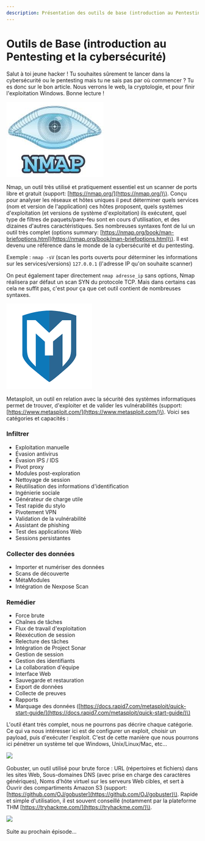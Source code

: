 ```yaml
---
description: Présentation des outils de base (introduction au Pentesting).
---
```


# Outils de Base \(introduction au Pentesting et la cybersécurité\)

Salut à toi jeune hacker ! Tu souhaites sûrement te lancer dans la cybersécurité ou le pentesting mais tu ne sais pas par où commencer ? Tu es donc sur le bon article. Nous verrons le web, la cryptologie, et pour finir l'exploitation Windows. Bonne lecture !

![Nmap\(logo\)](../../.gitbook/assets/image%20%289%29%20%282%29%20%282%29%20%282%29.png)

Nmap, un outil très utilisé et pratiquement essentiel est un scanner de ports libre et gratuit \(support: [https://nmap.org/](https://nmap.org/)\). Conçu pour analyser les réseaux et hôtes uniques il peut déterminer quels services \(nom et version de l'application\) ces hôtes proposent, quels systèmes d'exploitation \(et versions de système d'exploitation\) ils exécutent, quel type de filtres de paquets/pare-feu sont en cours d'utilisation, et des dizaines d'autres caractéristiques. Ses nombreuses syntaxes font de lui un outil très complet \(options summary: [https://nmap.org/book/man-briefoptions.html](https://nmap.org/book/man-briefoptions.html)\). Il est devenu une référence dans le monde de la cybersécurité et du pentesting. 

Exemple : `nmap -sV` \(scan les ports ouverts pour déterminer les informations sur les services/versions\) `127.0.0.1` \(l'adresse IP qu'on souhaite scanner\)

On peut également taper directement `nmap adresse_ip` sans options, Nmap réalisera par défaut un scan SYN du protocole TCP. Mais dans certains cas cela ne suffit pas, c'est pour ça que cet outil contient de nombreuses syntaxes.  


![](../../.gitbook/assets/telechargement.png)

Metasploit, un outil en relation avec la sécurité des systèmes informatiques permet de trouver, d'exploiter et de valider les vulnérabilités \(support: [https://www.metasploit.com/](https://www.metasploit.com/)\). Voici ses catégories et capacités : 

### Infiltrer <a id="infiltrate"></a>

* Exploitation manuelle
* Évasion antivirus
* Évasion IPS / IDS
* Pivot proxy
* Modules post-exploration
* Nettoyage de session
* Réutilisation des informations d'identification
* Ingénierie sociale
* Générateur de charge utile
* Test rapide du stylo
* Pivotement VPN
* Validation de la vulnérabilité
* Assistant de phishing
* Test des applications Web
* Sessions persistantes

### Collecter des données <a id="collect-data"></a>

* Importer et numériser des données
* Scans de découverte
* MétaModules
* Intégration de Nexpose Scan

### Remédier <a id="remediate"></a>

* Force brute
* Chaînes de tâches
* Flux de travail d'exploitation
* Réexécution de session
* Relecture des tâches
* Intégration de Project Sonar
* Gestion de session
* Gestion des identifiants
* La collaboration d'équipe
* Interface Web
* Sauvegarde et restauration
* Export de données
* Collecte de preuves
* Rapports
* Marquage des données \([https://docs.rapid7.com/metasploit/quick-start-guide/](https://docs.rapid7.com/metasploit/quick-start-guide/)\)

L'outil étant très complet, nous ne pourrons pas décrire chaque catégorie. Ce qui va nous intéresser ici est de configurer un exploit, choisir un payload, puis d'exécuter l'exploit. C'est de cette manière que nous pourrons ici pénétrer un système tel que Windows, Unix/Linux/Mac, etc...

![](../../.gitbook/assets/telechargementcfghcfgh.png)

Gobuster, un outil utilisé pour brute force : URL \(répertoires et fichiers\) dans les sites Web, Sous-domaines DNS \(avec prise en charge des caractères génériques\), Noms d'hôte virtuel sur les serveurs Web cibles, et sert à Ouvrir des compartiments Amazon S3 \(support: [https://github.com/OJ/gobuster](https://github.com/OJ/gobuster)\). Rapide et simple d'utilisation, il est souvent conseillé \(notamment par la plateforme THM [https://tryhackme.com/](https://tryhackme.com/)\).

![](../../.gitbook/assets/telechargement-1-.png)

Suite au prochain épisode...

